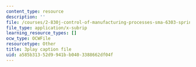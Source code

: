 ```yaml
---
content_type: resource
description: ''
file: /courses/2-830j-control-of-manufacturing-processes-sma-6303-spring-2008/a585b31352d9941bb0403388662df04f_OQ-534Ovf4U.srt
file_type: application/x-subrip
learning_resource_types: []
ocw_type: OCWFile
resourcetype: Other
title: 3play caption file
uid: a585b313-52d9-941b-b040-3388662df04f
---
```

